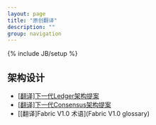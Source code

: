 ```yaml
---
layout: page
title: "原创翻译"
description: ""
group: navigation
---
```

{% include JB/setup %}

## 架构设计
* [[翻译]下一代Ledger架构提案](Next-Ledger-Architecture-Proposal_zh)
* [[翻译]下一代Consensus架构提案](Next-Consensus-Architecture-Proposal_zh)
* [[翻译]Fabric V1.0 术语](Fabric V1.0 glossary)